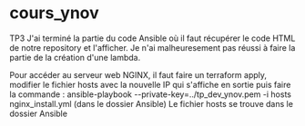 # cours_ynov
TP3
J'ai terminé la partie du code Ansible où il faut récupérer le code HTML de notre repository et l'afficher.
Je n'ai malheuresement pas réussi à faire la partie de la création d'une lambda.
 
Pour accéder au serveur web NGINX, il faut faire un terraform apply, modifier le fichier hosts avec la nouvelle IP qui s'affiche en sortie puis faire la commande :
ansible-playbook --private-key=../tp_dev_ynov.pem -i hosts nginx_install.yml (dans le dossier Ansible) 
Le fichier hosts se trouve dans le dossier Ansible

